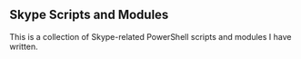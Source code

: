 ## Skype Scripts and Modules

This is a collection of Skype-related PowerShell scripts and modules I have written.